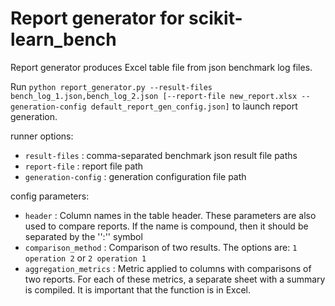 # Report generator for scikit-learn_bench

Report generator produces Excel table file from json benchmark log files.

Run `python report_generator.py --result-files bench_log_1.json,bench_log_2.json [--report-file new_report.xlsx --generation-config default_report_gen_config.json]` to launch report generation.

runner options:
* ``result-files`` : comma-separated benchmark json result file paths
* ``report-file`` : report file path
* ``generation-config`` : generation configuration file path

config parameters:
* ``header`` : Column names in the table header. These parameters are also used to compare reports. If the name is compound, then it should be separated by the '':'' symbol
* ``comparison_method`` : Comparison of two results. The options are: ``1 operation 2`` or ``2 operation 1``
* ``aggregation_metrics`` : Metric applied to columns with comparisons of two reports. For each of these metrics, a separate sheet with a summary is compiled. It is important that the function is in Excel.